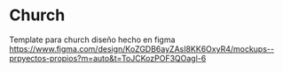 # Church
Template para church
 diseño hecho en figma
 https://www.figma.com/design/KoZGDB6ayZAsI8KK6OxyR4/mockups--prpyectos-propios?m=auto&t=ToJCKozPOF3QOagl-6
